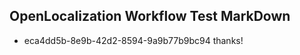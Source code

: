 ## OpenLocalization Workflow Test MarkDown
* eca4dd5b-8e9b-42d2-8594-9a9b77b9bc94 
thanks!<!--HONumber=Mar16_HO3-->
